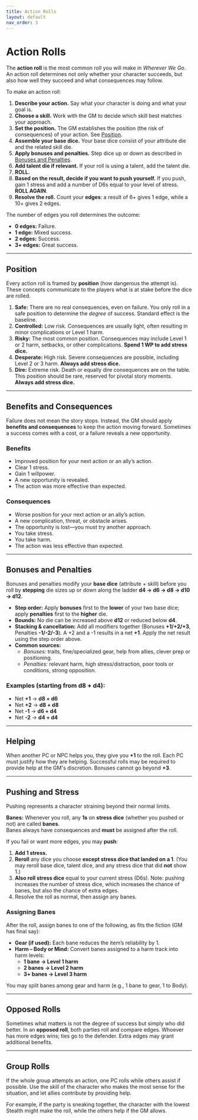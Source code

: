```yaml
---
title: Action Rolls
layout: default
nav_order: 3
---
```


# Action Rolls

The **action roll** is the most common roll you will make in *Wherever We Go*. An action roll determines not only whether your character succeeds, but also how well they succeed and what consequences may follow.

To make an action roll:

1. **Describe your action.** Say what your character is doing and what your goal is.
2. **Choose a skill.** Work with the GM to decide which skill best matches your approach.
3. **Set the position.** The GM establishes the position (the risk of consequences) of your action. See [Position](#position).
4. **Assemble your base dice.** Your base dice consist of your attribute die and the related skill die.
5. **Apply bonuses and penalties.** Step dice up or down as described in [Bonuses and Penalties](#bonuses-and-penalties).
6. **Add talent die if relevant.** If your roll is using a talent, add the talent die.
7. **ROLL.**
8. **Based on the result, decide if you want to push yourself.** If you push, gain 1 stress and add a number of D6s equal to your level of stress. **ROLL AGAIN**.
9. **Resolve the roll.** Count your **edges**: a result of 6+ gives 1 edge, while a 10+ gives 2 edges.

The number of edges you roll determines the outcome:

- **0 edges:** Failure.
- **1 edge:** Mixed success.
- **2 edges:** Success.
- **3+ edges:** Great success.

---

## Position

Every action roll is framed by **position** (how dangerous the attempt is). These concepts communicate to the players what is at stake before the dice are rolled.

1. **Safe:** There are no real consequences, even on failure. You only roll in a safe position to determine the *degree* of success. Standard effect is the baseline.
2. **Controlled:** Low risk. Consequences are usually light, often resulting in minor complications or Level 1 harm.
3. **Risky:** The most common position. Consequences may include Level 1 or 2 harm, setbacks, or other complications. **Spend 1 WP to add stress dice.**
4. **Desperate:** High risk. Severe consequences are possible, including Level 2 or 3 harm. **Always add stress dice.**
5. **Dire:** Extreme risk. Death or equally dire consequences are on the table. This position should be rare, reserved for pivotal story moments. **Always add stress dice.**

---

## Benefits and Consequences

Failure does not mean the story stops. Instead, the GM should apply **benefits and consequences** to keep the action moving forward. Sometimes a success comes with a cost, or a failure reveals a new opportunity.

### Benefits
- Improved position for your next action or an ally’s action.
- Clear 1 stress.
- Gain 1 willpower.
- A new opportunity is revealed.
- The action was more effective than expected.

### Consequences
- Worse position for your next action or an ally’s action.
- A new complication, threat, or obstacle arises.
- The opportunity is lost—you must try another approach.
- You take stress.
- You take harm.
- The action was less effective than expected.

---

## Bonuses and Penalties

Bonuses and penalties modify your **base dice** (attribute + skill) before you roll by **stepping** die sizes up or down along the ladder **d4 → d6 → d8 → d10 → d12**.

- **Step order:** Apply **bonuses** first to the **lower** of your two base dice; apply **penalties** first to the **higher** die.
- **Bounds:** No die can be increased above **d12** or reduced below **d4**.
- **Stacking & cancellation:** Add all modifiers together (Bonuses **+1/+2/+3**, Penalties **-1/-2/-3**). A +2 and a -1 results in a net **+1**. Apply the net result using the step order above.
- **Common sources:**  
  - *Bonuses:* traits, fine/specialized gear, help from allies, clever prep or positioning.  
  - *Penalties:* relevant harm, high stress/distraction, poor tools or conditions, strong opposition.

### Examples (starting from d8 + d4):
- Net **+1** → **d8 + d6**  
- Net **+2** → **d8 + d8**  
- Net **-1** → **d6 + d4**  
- Net **-2** → **d4 + d4**

---

## Helping

When another PC or NPC helps you, they give you **+1** to the roll. Each PC must justify how they are helping. Successful rolls may be required to provide help at the GM's discretion. Bonuses cannot go beyond **+3**.

---

## Pushing and Stress

Pushing represents a character straining beyond their normal limits.

**Banes:** Whenever you roll, any **1s** on **stress dice** (whether you pushed or not) are called **banes**.  
Banes always have consequences and **must** be assigned after the roll.

If you fail or want more edges, you may **push**:

1. **Add 1 stress.**
2. **Reroll** any dice you choose **except stress dice that landed on a 1**.
   (You may reroll base dice, talent dice, and any stress dice that did **not** show 1.)
3. **Also roll stress dice** equal to your current stress (D6s).
   Note: pushing increases the number of stress dice, which increases the chance of banes, but also the chance of extra edges.
4. Resolve the roll as normal, then assign any banes.

### Assigning Banes
After the roll, assign banes to one of the following, as fits the fiction (GM has final say):

- **Gear (if used):** Each bane reduces the item’s reliability by 1.
- **Harm – Body or Mind:** Convert banes assigned to a harm track into harm levels:
  - **1 bane → Level 1 harm**
  - **2 banes → Level 2 harm**
  - **3+ banes → Level 3 harm**

You may split banes among gear and harm (e.g., 1 bane to gear, 1 to Body).

---

## Opposed Rolls

Sometimes what matters is not the degree of success but simply who did better. In an **opposed roll**, both parties roll and compare edges. Whoever has more edges wins; ties go to the defender. Extra edges may grant additional benefits.

---

## Group Rolls

If the whole group attempts an action, one PC rolls while others assist if possible. Use the skill of the character who makes the most sense for the situation, and let allies contribute by providing help.

For example, if the party is sneaking together, the character with the lowest Stealth might make the roll, while the others help if the GM allows.
